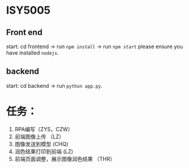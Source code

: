 # ISY5005

## Front end
start: cd frontend -> run `npm install` -> run `npm start`
please ensure you have installed `nodejs`.


## backend
start: cd backend -> run `python app.py`.


# 任务：
1. RPA编写（ZYS，CZW）
2. 前端图像上传 （LZ）
3. 图像发送到模型 (CHQ)
4. 润色结果打印到前端 (LZ)
5. 前端页面调整，展示图像润色结果 （THR）
